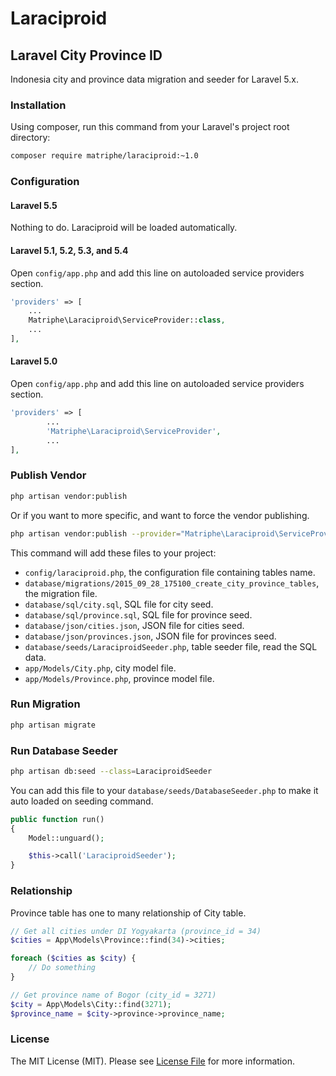 # Laraciproid
## Laravel City Province ID

Indonesia city and province data migration and seeder for Laravel 5.x.

### Installation

Using composer, run this command from your Laravel's project root directory:

```bash
composer require matriphe/laraciproid:~1.0
```

### Configuration

#### Laravel 5.5

Nothing to do. Laraciproid will be loaded automatically.

#### Laravel 5.1, 5.2, 5.3, and 5.4

Open `config/app.php` and add this line on autoloaded service providers section.

```php
'providers' => [
	...
	Matriphe\Laraciproid\ServiceProvider::class,
	...
],
```

#### Laravel 5.0

Open `config/app.php` and add this line on autoloaded service providers section.

```php
'providers' => [
        ...
        'Matriphe\Laraciproid\ServiceProvider',
        ...
],
```

### Publish Vendor

```bash
php artisan vendor:publish
```

Or if you want to more specific, and want to force the vendor publishing.

```bash
php artisan vendor:publish --provider="Matriphe\Laraciproid\ServiceProvider" --force
```

This command will add these files to your project:

 * `config/laraciproid.php`, the configuration file containing tables name.
 * `database/migrations/2015_09_28_175100_create_city_province_tables`, the migration file.
 * `database/sql/city.sql`, SQL file for city seed.
 * `database/sql/province.sql`, SQL file for province seed.
 * `database/json/cities.json`, JSON file for cities seed.
 * `database/json/provinces.json`, JSON file for provinces seed.
 * `database/seeds/LaraciproidSeeder.php`, table seeder file, read the SQL data.
 * `app/Models/City.php`, city model file.
 * `app/Models/Province.php`, province model file.
 
### Run Migration

```bash
php artisan migrate
```

### Run Database Seeder

```bash
php artisan db:seed --class=LaraciproidSeeder
```
You can add this file to your `database/seeds/DatabaseSeeder.php` to make it auto loaded on seeding command.

```php
public function run()
{
    Model::unguard();

    $this->call('LaraciproidSeeder');
}
```

### Relationship

Province table has one to many relationship of City table.

```php
// Get all cities under DI Yogyakarta (province_id = 34)
$cities = App\Models\Province::find(34)->cities;

foreach ($cities as $city) {
    // Do something
}

// Get province name of Bogor (city_id = 3271)
$city = App\Models\City::find(3271);
$province_name = $city->province->province_name;
```


### License

The MIT License (MIT). Please see [License File](LICENSE.md) for more information.
